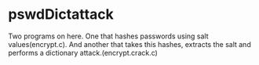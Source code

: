 # pswdDictattack
Two programs on here. One that hashes passwords using salt values(encrypt.c). And another that takes this hashes, extracts the salt and performs a dictionary attack.(encrypt.crack.c) 
